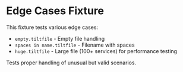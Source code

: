 # Edge Cases Fixture

This fixture tests various edge cases:
- `empty.tiltfile` - Empty file handling
- `spaces in name.tiltfile` - Filename with spaces
- `huge.tiltfile` - Large file (100+ services) for performance testing

Tests proper handling of unusual but valid scenarios.